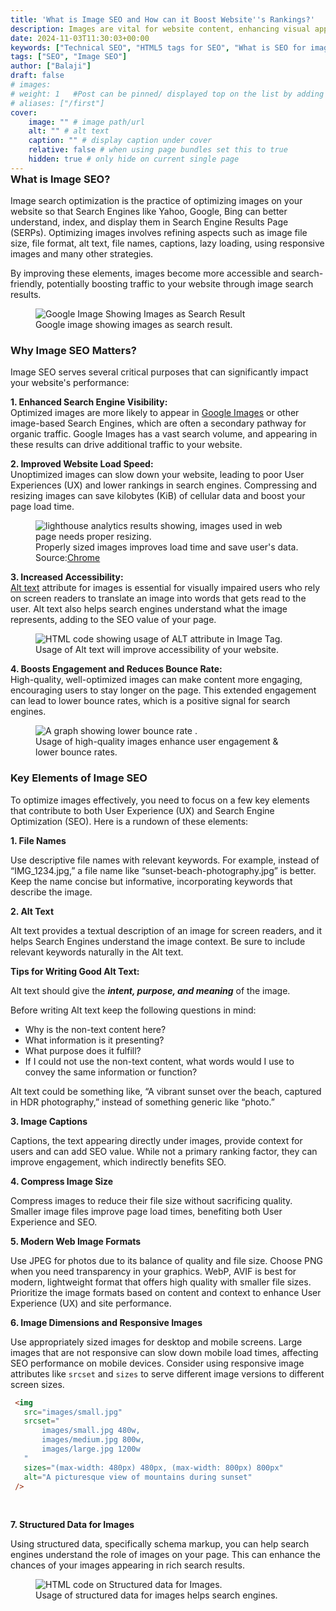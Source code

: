```yaml
---
title: 'What is Image SEO and How can it Boost Website''s Rankings?'
description: Images are vital for website content, enhancing visual appeal and user engagement. Yet, optimizing images for Search Engines—Image SEO—is often overlooked. This article delves into the essentials of Image SEO, its importance, and provides actionable strategies to enhance your website's visibility and website ranking. Learn about optimizing different image sizes, using alt tags for SEO, and selecting modern web image formats.
date: 2024-11-03T11:30:03+00:00
keywords: ["Technical SEO", "HTML5 tags for SEO", "What is SEO for images?", "What is picture SEO?", "What is the meaning of SEO in photography?"]
tags: ["SEO", "Image SEO"]
author: ["Balaji"]
draft: false
# images: 
# weight: 1   #Post can be pinned/ displayed top on the list by adding a weight=<num> var to page-variables
# aliases: ["/first"]
cover:
    image: "" # image path/url
    alt: "" # alt text
    caption: "" # display caption under cover
    relative: false # when using page bundles set this to true
    hidden: true # only hide on current single page
---
```


<div style="margin-top: -24px;">  

### What is Image SEO?
Image search optimization is the practice of optimizing images on your website so that Search Engines like Yahoo, Google, Bing can better understand, index, and display them in Search Engine Results Page (SERPs). Optimizing images involves refining aspects such as image file size, file format, alt text, file names, captions, lazy loading, using responsive images and many other strategies.

By improving these elements, images become more accessible and search-friendly, potentially boosting traffic to your website through image search results.

<figure>
    <img src="/img/Google_Image_Search_of_FrontendCentral.webp" alt="Google Image Showing Images as Search Result" width="auto" height="auto"/>
    <figcaption>Google image showing images as search result.</figcaption>
</figure>

### Why Image SEO Matters?
Image SEO serves several critical purposes that can significantly impact your website's performance:

**1. Enhanced Search Engine Visibility:**  
 Optimized images are more likely to appear in <a href="https://images.google.com/" target="_blank" rel="noopener noreferrer">Google Images</a> or other image-based Search Engines, which are often a secondary pathway for organic traffic. Google Images has a vast search volume, and appearing in these results can drive additional traffic to your website.

**2. Improved Website Load Speed:**  
 Unoptimized images can slow down your website, leading to poor User Experiences (UX) and lower rankings in search engines. Compressing and resizing images can save kilobytes (KiB) of cellular data and boost your page load time.

<figure>
    <img src="/img/performance-reading-lighthouse.webp" alt="lighthouse analytics results showing, images used in web page needs proper resizing." width="auto" height="auto"/>
    <figcaption>Properly sized images improves load time and save user's data. Source:<a href="https://developer.chrome.com/docs/lighthouse/performance/uses-responsive-images/?utm_source=lighthouse&utm_medium=devtools" target="_blank" rel="noopener noreferrer">Chrome</a></figcaption>
</figure>

**3. Increased Accessibility:**   
 <a href="https://developer.mozilla.org/en-US/docs/Web/API/HTMLImageElement/alt#usage_notes" target="_blank" rel="noopener noreferrer">Alt text</a> attribute for images is essential for visually impaired users who rely on screen readers to translate an image into words that gets read to the user. Alt text also helps search engines understand what the image represents, adding to the SEO value of your page.

 <figure>
    <img src="/img/use-of-Alt-text-attribute-for-images.webp" alt="HTML code showing usage of ALT attribute in Image Tag." width="auto" height="auto"/>
    <figcaption>Usage of Alt text will improve accessibility of your website.</figcaption>
</figure> 

**4. Boosts Engagement and Reduces Bounce Rate:**   
 High-quality, well-optimized images can make content more engaging, encouraging users to stay longer on the page. This extended engagement can lead to lower bounce rates, which is a positive signal for search engines.

<figure>
    <img src="/img/Bounce-Rate-Graph.webp" alt="A graph showing lower bounce rate ." width="auto" height="auto"/>
    <figcaption>Usage of high-quality images enhance user engagement & lower bounce rates.</figcaption>
</figure> 

### Key Elements of Image SEO
To optimize images effectively, you need to focus on a few key elements that contribute to both User Experience (UX) and Search Engine Optimization (SEO). Here is a rundown of these elements:


**1. File Names**  

Use descriptive file names with relevant keywords. For example, instead of “IMG_1234.jpg,” a file name like “sunset-beach-photography.jpg” is better.
Keep the name concise but informative, incorporating keywords that describe the image.


**2. Alt Text**    

Alt text provides a textual description of an image for screen readers, and it helps Search Engines understand the image context. Be sure to include relevant keywords naturally in the Alt text.  

 **Tips for Writing Good Alt Text:**  

 Alt text should give the ___intent, purpose, and meaning___ of the image.

 Before writing Alt text keep the following questions in mind:
  - Why is the non-text content here?
  - What information is it presenting?
  - What purpose does it fulfill?
  - If I could not use the non-text content, what words would I use to convey the same information or function?
  
 Alt text could be something like, “A vibrant sunset over the beach, captured in HDR photography,” instead of something generic like “photo.”  


**3. Image Captions**  

Captions, the text appearing directly under images, provide context for users and can add SEO value. While not a primary ranking factor, they can improve engagement, which indirectly benefits SEO.  


**4. Compress Image Size**  

Compress images to reduce their file size without sacrificing quality. Smaller image files improve page load times, benefiting both User Experience and SEO.  


**5. Modern Web Image Formats**  

Use JPEG for photos due to its balance of quality and file size. Choose PNG when you need transparency in your graphics. WebP, AVIF is best for modern, lightweight format that offers high quality with smaller file sizes. Prioritize the image formats based on content and context to enhance User Experience (UX) and site performance.


**6. Image Dimensions and Responsive Images**  

 Use appropriately sized images for desktop and mobile screens. Large images that are not responsive can slow down mobile load times, affecting SEO performance on mobile devices.
Consider using responsive image attributes like `srcset` and `sizes` to serve different image versions to different screen sizes.  
 ```html
  <img
    src="images/small.jpg"
    srcset="
        images/small.jpg 480w,
        images/medium.jpg 800w,
        images/large.jpg 1200w
    "
    sizes="(max-width: 480px) 480px, (max-width: 800px) 800px"
    alt="A picturesque view of mountains during sunset"
  />
 ```  
 <br>

  **7. Structured Data for Images**  

 Using structured data, specifically schema markup, you can help search engines understand the role of images on your page. This can enhance the chances of your images appearing in rich search results.

  <figure>
    <img src="/img/Structured-Data-for-Images.webp" alt="HTML code on Structured data for Images." width="auto" height="auto"/>
    <figcaption>Usage of structured data for images helps search engines.</figcaption>
  </figure> 

</div>